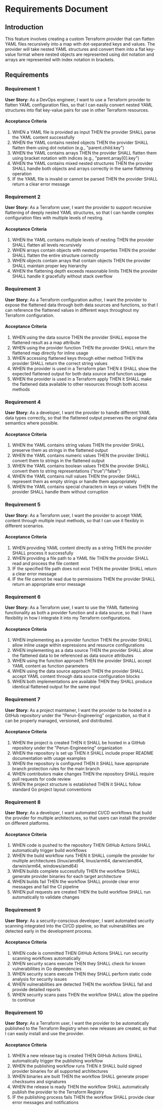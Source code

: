 # Requirements Document

## Introduction

This feature involves creating a custom Terraform provider that can flatten YAML files recursively into a map with dot-separated keys and values. The provider will take nested YAML structures and convert them into a flat key-value format where nested objects are represented using dot notation and arrays are represented with index notation in brackets.

## Requirements

### Requirement 1

**User Story:** As a DevOps engineer, I want to use a Terraform provider to flatten YAML configuration files, so that I can easily convert nested YAML structures into flat key-value pairs for use in other Terraform resources.

#### Acceptance Criteria

1. WHEN a YAML file is provided as input THEN the provider SHALL parse the YAML content successfully
2. WHEN the YAML contains nested objects THEN the provider SHALL flatten them using dot notation (e.g., "parent.child.key")
3. WHEN the YAML contains arrays THEN the provider SHALL flatten them using bracket notation with indices (e.g., "parent.array[0].key")
4. WHEN the YAML contains mixed nested structures THEN the provider SHALL handle both objects and arrays correctly in the same flattening operation
5. IF the YAML file is invalid or cannot be parsed THEN the provider SHALL return a clear error message

### Requirement 2

**User Story:** As a Terraform user, I want the provider to support recursive flattening of deeply nested YAML structures, so that I can handle complex configuration files with multiple levels of nesting.

#### Acceptance Criteria

1. WHEN the YAML contains multiple levels of nesting THEN the provider SHALL flatten all levels recursively
2. WHEN arrays contain objects with nested properties THEN the provider SHALL flatten the entire structure correctly
3. WHEN objects contain arrays that contain objects THEN the provider SHALL maintain proper key hierarchy
4. WHEN the flattening depth exceeds reasonable limits THEN the provider SHALL handle it gracefully without stack overflow

### Requirement 3

**User Story:** As a Terraform configuration author, I want the provider to expose the flattened data through both data sources and functions, so that I can reference the flattened values in different ways throughout my Terraform configuration.

#### Acceptance Criteria

1. WHEN using the data source THEN the provider SHALL expose the flattened result as a map attribute
2. WHEN using the provider function THEN the provider SHALL return the flattened map directly for inline usage
3. WHEN accessing flattened keys through either method THEN the provider SHALL return the correct string values
4. WHEN the provider is used in a Terraform plan THEN it SHALL show the expected flattened output for both data source and function usage
5. WHEN the provider is used in a Terraform apply THEN it SHALL make the flattened data available to other resources through both access methods

### Requirement 4

**User Story:** As a developer, I want the provider to handle different YAML data types correctly, so that the flattened output preserves the original data semantics where possible.

#### Acceptance Criteria

1. WHEN the YAML contains string values THEN the provider SHALL preserve them as strings in the flattened output
2. WHEN the YAML contains numeric values THEN the provider SHALL convert them to strings in the flattened output
3. WHEN the YAML contains boolean values THEN the provider SHALL convert them to string representations ("true"/"false")
4. WHEN the YAML contains null values THEN the provider SHALL represent them as empty strings or handle them appropriately
5. WHEN the YAML contains special characters in keys or values THEN the provider SHALL handle them without corruption

### Requirement 5

**User Story:** As a Terraform user, I want the provider to accept YAML content through multiple input methods, so that I can use it flexibly in different scenarios.

#### Acceptance Criteria

1. WHEN providing YAML content directly as a string THEN the provider SHALL process it successfully
2. WHEN providing a file path to a YAML file THEN the provider SHALL read and process the file content
3. IF the specified file path does not exist THEN the provider SHALL return a clear error message
4. IF the file cannot be read due to permissions THEN the provider SHALL return an appropriate error message

### Requirement 6

**User Story:** As a Terraform user, I want to use the YAML flattening functionality as both a provider function and a data source, so that I have flexibility in how I integrate it into my Terraform configurations.

#### Acceptance Criteria

1. WHEN implementing as a provider function THEN the provider SHALL allow inline usage within expressions and resource configurations
2. WHEN implementing as a data source THEN the provider SHALL allow the flattened data to be referenced as data source attributes
3. WHEN using the function approach THEN the provider SHALL accept YAML content as function parameters
4. WHEN using the data source approach THEN the provider SHALL accept YAML content through data source configuration blocks
5. WHEN both implementations are available THEN they SHALL produce identical flattened output for the same input

### Requirement 7

**User Story:** As a project maintainer, I want the provider to be hosted in a GitHub repository under the "Perun-Engineering" organization, so that it can be properly managed, versioned, and distributed.

#### Acceptance Criteria

1. WHEN the project is created THEN it SHALL be hosted in a GitHub repository under the "Perun-Engineering" organization
2. WHEN the repository is set up THEN it SHALL include proper README documentation with usage examples
3. WHEN the repository is configured THEN it SHALL have appropriate branch protection rules for the main branch
4. WHEN contributors make changes THEN the repository SHALL require pull requests for code review
5. WHEN the project structure is established THEN it SHALL follow standard Go project layout conventions

### Requirement 8

**User Story:** As a developer, I want automated CI/CD workflows that build the provider for multiple architectures, so that users can install the provider on different platforms.

#### Acceptance Criteria

1. WHEN code is pushed to the repository THEN GitHub Actions SHALL automatically trigger build workflows
2. WHEN the build workflow runs THEN it SHALL compile the provider for multiple architectures (linux/amd64, linux/arm64, darwin/amd64, darwin/arm64, windows/amd64)
3. WHEN builds complete successfully THEN the workflow SHALL generate provider binaries for each target architecture
4. WHEN builds fail THEN the workflow SHALL provide clear error messages and fail the CI pipeline
5. WHEN pull requests are created THEN the build workflow SHALL run automatically to validate changes

### Requirement 9

**User Story:** As a security-conscious developer, I want automated security scanning integrated into the CI/CD pipeline, so that vulnerabilities are detected early in the development process.

#### Acceptance Criteria

1. WHEN code is committed THEN GitHub Actions SHALL run security scanning workflows automatically
2. WHEN security scans execute THEN they SHALL check for known vulnerabilities in Go dependencies
3. WHEN security scans execute THEN they SHALL perform static code analysis for security issues
4. WHEN vulnerabilities are detected THEN the workflow SHALL fail and provide detailed reports
5. WHEN security scans pass THEN the workflow SHALL allow the pipeline to continue

### Requirement 10

**User Story:** As a Terraform user, I want the provider to be automatically published to the Terraform Registry when new releases are created, so that I can easily install and use the provider.

#### Acceptance Criteria

1. WHEN a new release tag is created THEN GitHub Actions SHALL automatically trigger the publishing workflow
2. WHEN the publishing workflow runs THEN it SHALL build signed provider binaries for all supported architectures
3. WHEN binaries are built THEN the workflow SHALL generate proper checksums and signatures
4. WHEN the release is ready THEN the workflow SHALL automatically publish the provider to the Terraform Registry
5. IF the publishing process fails THEN the workflow SHALL provide clear error messages and notifications
